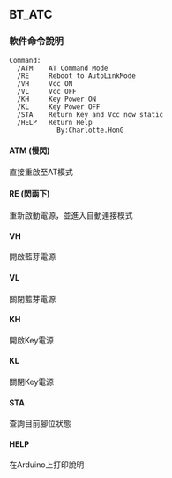 ## BT_ATC

### 軟件命令說明

```
Command:
  /ATM    AT Command Mode
  /RE     Reboot to AutoLinkMode
  /VH     Vcc ON
  /VL     Vcc OFF
  /KH     Key Power ON
  /KL     Key Power OFF
  /STA    Return Key and Vcc now static
  /HELP   Return Help
            By:Charlotte.HonG
```

#### ATM (慢閃)
直接重啟至AT模式

#### RE (閃兩下)
重新啟動電源，並進入自動連接模式

#### VH
開啟藍芽電源

#### VL 
關閉藍芽電源

#### KH 
開啟Key電源

#### KL 
關閉Key電源

#### STA
查詢目前腳位狀態

#### HELP
在Arduino上打印說明


